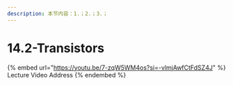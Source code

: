 ```yaml
---
description: 本节内容：1.；2.；3.；
---
```


# 14.2-Transistors

{% embed url="https://youtu.be/7-zqW5WM4os?si=-vlmjAwfCtFdSZ4J" %}
Lecture Video Address
{% endembed %}
